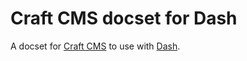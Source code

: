 # Craft CMS docset for Dash

A docset for [Craft CMS](http://buildwithcraft.com/) to use with [Dash](http://kapeli.com/dash).
